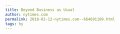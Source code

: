 ```yaml
---
title: Beyond Business as Usual
author: nytimes.com
permalink: 2018-02-12-nytimes.com--664691109.html
tags: hy
---
```


